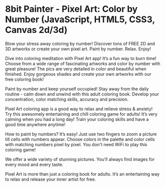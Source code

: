 # 8bit Painter - Pixel Art: Color by Number (JavaScript, HTML5, CSS3, Canvas 2d/3d)

Blow your stress away coloring by number! Discover tons of FREE 2D and 3D artworks or create your own pixel art. Paint by number. Relax. Enjoy!

Dive into coloring meditation with Pixel Art app! It’s a fun way to burn time! Choose from a wide range of fascinating artworks and color by number with great pleasure! The pics are very detailed in color and beautiful when finished. Enjoy gorgeous shades and create your own artworks with our free coloring book!

Paint by number and keep yourself occupied! Stay away from the daily routine - calm down and unwind with this adult coloring book. Develop your concentration, color matching skills, accuracy and precision.

Pixel Art coloring app is a good way to relax and relieve stress & anxiety! Try this awesomely entertaining and chill coloring game for adults! It’s very calming when you had a long day! Train your coloring skills and have a good time anywhere anytime!

How to paint by numbers? It’s easy! Just use two fingers to zoom a picture till cells with numbers appear. Choose colors in the palette and color cells with matching numbers pixel by pixel. You don't need WiFi to play this coloring game!

We offer a wide variety of stunning pictures. You’ll always find images for every mood and every taste.

Pixel Art is more than just a coloring book for adults. It’s an entertaining way to relax and release your inner artist for free.